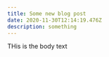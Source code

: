 ```yaml
---
title: Some new blog post
date: 2020-11-30T12:14:19.476Z
description: something
---
```

THis is the body text